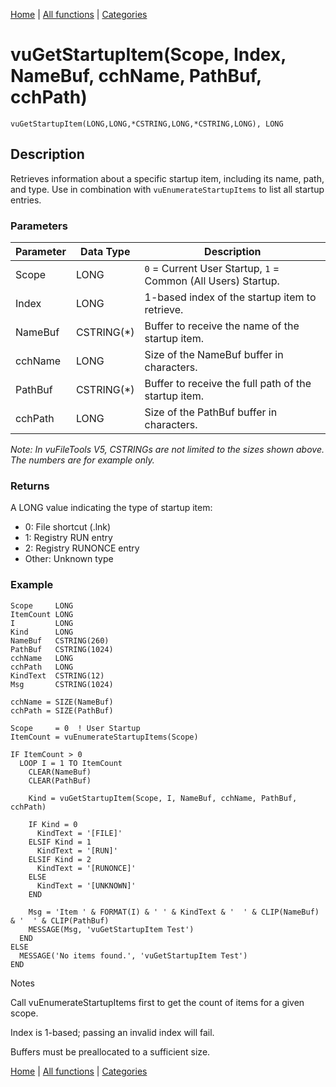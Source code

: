 [Home](../index.md) | [All functions](../all-functions.md) | [Categories](../categories/index.md)

# vuGetStartupItem(Scope, Index, NameBuf, cchName, PathBuf, cchPath)

```Prototype
vuGetStartupItem(LONG,LONG,*CSTRING,LONG,*CSTRING,LONG), LONG
```


## Description
Retrieves information about a specific startup item, including its name, path, and type. Use in combination with `vuEnumerateStartupItems` to list all startup entries.

### Parameters

| Parameter | Data Type    | Description                                                                 |
|-----------|--------------|-----------------------------------------------------------------------------|
| Scope     | LONG         | `0` = Current User Startup, `1` = Common (All Users) Startup.               |
| Index     | LONG         | 1-based index of the startup item to retrieve.                              |
| NameBuf   | CSTRING(*)   | Buffer to receive the name of the startup item.                             |
| cchName   | LONG         | Size of the NameBuf buffer in characters.                                   |
| PathBuf   | CSTRING(*)   | Buffer to receive the full path of the startup item.                        |
| cchPath   | LONG         | Size of the PathBuf buffer in characters.                                   |

_Note: In vuFileTools V5, CSTRINGs are not limited to the sizes shown above. The numbers are for example only._

### Returns
A LONG value indicating the type of startup item:

- 0: File shortcut (.lnk)  
- 1: Registry RUN entry  
- 2: Registry RUNONCE entry  
- Other: Unknown type  

### Example

```Clarion
Scope     LONG
ItemCount LONG
I         LONG
Kind      LONG
NameBuf   CSTRING(260)
PathBuf   CSTRING(1024)
cchName   LONG
cchPath   LONG
KindText  CSTRING(12)
Msg       CSTRING(1024)

cchName = SIZE(NameBuf)
cchPath = SIZE(PathBuf)

Scope     = 0  ! User Startup
ItemCount = vuEnumerateStartupItems(Scope)

IF ItemCount > 0
  LOOP I = 1 TO ItemCount
    CLEAR(NameBuf)
    CLEAR(PathBuf)

    Kind = vuGetStartupItem(Scope, I, NameBuf, cchName, PathBuf, cchPath)

    IF Kind = 0
      KindText = '[FILE]'
    ELSIF Kind = 1
      KindText = '[RUN]'
    ELSIF Kind = 2
      KindText = '[RUNONCE]'
    ELSE
      KindText = '[UNKNOWN]'
    END

    Msg = 'Item ' & FORMAT(I) & ' ' & KindText & '  ' & CLIP(NameBuf) & '  ' & CLIP(PathBuf)
    MESSAGE(Msg, 'vuGetStartupItem Test')
  END
ELSE
  MESSAGE('No items found.', 'vuGetStartupItem Test')
END

```
Notes

Call vuEnumerateStartupItems first to get the count of items for a given scope.

Index is 1-based; passing an invalid index will fail.

Buffers must be preallocated to a sufficient size.

[Home](../index.md) | [All functions](../all-functions.md) | [Categories](../categories/index.md)
